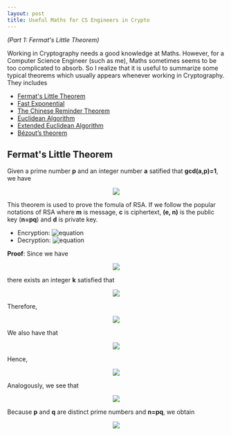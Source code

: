 ```yaml
---
layout: post
title: Useful Maths for CS Engineers in Crypto
---
```


*(Part 1: Fermat's Little Theorem)*

Working in Cryptography needs a good knowledge at Maths. However, for a Computer Science Engineer (such as me), Maths sometimes seems to be too complicated to absorb. So I realize that it is useful to summarize some typical theorems which usually appears whenever working in Cryptography. They includes

+ [Fermat's Little Theorem](https://nvietsang.github.io/Useful-Maths-for-CS-Engineers-in-Crypto)
+ [Fast Exponential](https://nvietsang.github.io/Fast-Exponential)
+ [The Chinese Reminder Theorem](https://nvietsang.github.io/Chinese-Reminder-Theorem)
+ [Euclidean Algorithm](https://nvietsang.github.io/Euclidean-Algorithm)
+ [Extended Euclidean Algorithm](https://nvietsang.github.io/Extended-Euclidean-Algorithm)
+ [Bézout’s theorem](https://nvietsang.github.io/Extended-Euclidean-Algorithm)

## Fermat's Little Theorem
Given a prime number **p** and an integer number **a** satified that **gcd(a,p)=1**, we have 

<p align="center"><img src="https://latex.codecogs.com/gif.latex?a^{p-1}&space;\equiv&space;1&space;\pmod&space;p"/></p>

This theorem is used to prove the fomula of RSA. If we follow the popular notations of RSA where **m** is message, **c** is ciphertext, **(e, n)** is the public key (**n=pq**) and **d** is private key.

+ Encryption: ![equation](https://latex.codecogs.com/gif.latex?c&space;=&space;m^e&space;\mod&space;n)
+ Decryption: ![equation](https://latex.codecogs.com/gif.latex?c^d&space;\mod&space;n&space;=&space;m^{ed}&space;\mod&space;n&space;=&space;m)

**Proof**: 
Since we have
<p align="center"><img src="https://latex.codecogs.com/gif.latex?ed&space;\equiv&space;1&space;\mod&space;(p-1)(q-1)"/></p>

there exists an integer **k** satisfied that
<p align="center"><img src="https://latex.codecogs.com/gif.latex?ed&space;=&space;1&space;&plus;&space;k(p-1)(q-1)"/></p>
Therefore,
<p align="center"><img src="https://latex.codecogs.com/gif.latex?m^{ed}&space;=&space;m^{1&space;&plus;&space;k(p-1)(q-1)}&space;=&space;m.(m^{(p-1)})^{k(q-1)}"/></p>
We also have that 
<p align="center"><img src="https://latex.codecogs.com/gif.latex?m^{p-1}&space;\equiv&space;m&space;\pmod&space;p"/></p>

Hence,
<p align="center"><img src="https://latex.codecogs.com/gif.latex?m^{ed}&space;\equiv&space;m&space;\pmod&space;p"/></p>

Analogously, we see that
<p align="center"><img src="https://latex.codecogs.com/gif.latex?m^{ed}&space;\equiv&space;m&space;\pmod&space;q"/></p>

Because **p** and **q** are distinct prime numbers and **n=pq**, we obtain
<p align="center"><img src="https://latex.codecogs.com/gif.latex?m^{ed}&space;\equiv&space;m&space;\pmod&space;n"/></p>

